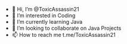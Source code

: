 - 👋 Hi, I’m @ToxicAssassin21
- 👀 I’m interested in Coding
- 🌱 I’m currently learning Java
- 💞️ I’m looking to collaborate on Java Projects
- 📫 How to reach me t.me/ToxicAssassin21

<!---
ToxicAssassin21/ToxicAssassin21 is a ✨ special ✨ repository because its `README.md` (this file) appears on your GitHub profile.
You can click the Preview link to take a look at your changes.
--->
